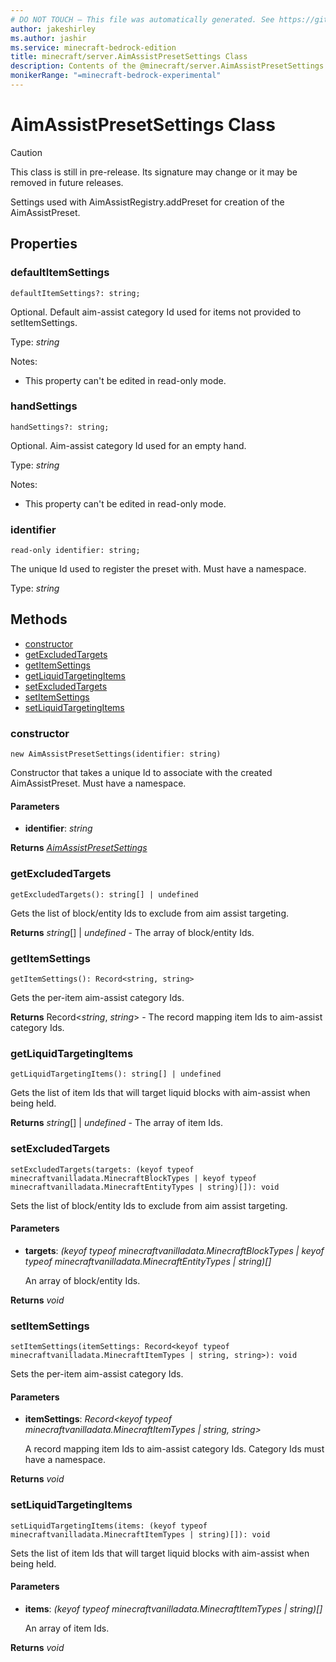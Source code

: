 ```yaml
---
# DO NOT TOUCH — This file was automatically generated. See https://github.com/mojang/minecraftapidocsgenerator to modify descriptions, examples, etc.
author: jakeshirley
ms.author: jashir
ms.service: minecraft-bedrock-edition
title: minecraft/server.AimAssistPresetSettings Class
description: Contents of the @minecraft/server.AimAssistPresetSettings class.
monikerRange: "=minecraft-bedrock-experimental"
---
```

# AimAssistPresetSettings Class

> [!CAUTION]
> This class is still in pre-release.  Its signature may change or it may be removed in future releases.

Settings used with AimAssistRegistry.addPreset for creation of the AimAssistPreset.

## Properties

### **defaultItemSettings**
`defaultItemSettings?: string;`

Optional. Default aim-assist category Id used for items not provided to setItemSettings.

Type: *string*

Notes:
  - This property can't be edited in read-only mode.

### **handSettings**
`handSettings?: string;`

Optional. Aim-assist category Id used for an empty hand.

Type: *string*

Notes:
  - This property can't be edited in read-only mode.

### **identifier**
`read-only identifier: string;`

The unique Id used to register the preset with. Must have a namespace.

Type: *string*

## Methods
- [constructor](#constructor)
- [getExcludedTargets](#getexcludedtargets)
- [getItemSettings](#getitemsettings)
- [getLiquidTargetingItems](#getliquidtargetingitems)
- [setExcludedTargets](#setexcludedtargets)
- [setItemSettings](#setitemsettings)
- [setLiquidTargetingItems](#setliquidtargetingitems)

### **constructor**
`
new AimAssistPresetSettings(identifier: string)
`

Constructor that takes a unique Id to associate with the created AimAssistPreset. Must have a namespace.

#### **Parameters**
- **identifier**: *string*

**Returns** [*AimAssistPresetSettings*](AimAssistPresetSettings.md)

### **getExcludedTargets**
`
getExcludedTargets(): string[] | undefined
`

Gets the list of block/entity Ids to exclude from aim assist targeting.

**Returns** *string*[] | *undefined* - The array of block/entity Ids.

### **getItemSettings**
`
getItemSettings(): Record<string, string>
`

Gets the per-item aim-assist category Ids.

**Returns** Record<*string*, *string*> - The record mapping item Ids to aim-assist category Ids.

### **getLiquidTargetingItems**
`
getLiquidTargetingItems(): string[] | undefined
`

Gets the list of item Ids that will target liquid blocks with aim-assist when being held.

**Returns** *string*[] | *undefined* - The array of item Ids.

### **setExcludedTargets**
`
setExcludedTargets(targets: (keyof typeof minecraftvanilladata.MinecraftBlockTypes | keyof typeof minecraftvanilladata.MinecraftEntityTypes | string)[]): void
`

Sets the list of block/entity Ids to exclude from aim assist targeting.

#### **Parameters**
- **targets**: *(keyof typeof minecraftvanilladata.MinecraftBlockTypes | keyof typeof minecraftvanilladata.MinecraftEntityTypes | string)[]*
  
  An array of block/entity Ids.

**Returns** *void*

### **setItemSettings**
`
setItemSettings(itemSettings: Record<keyof typeof minecraftvanilladata.MinecraftItemTypes | string, string>): void
`

Sets the per-item aim-assist category Ids.

#### **Parameters**
- **itemSettings**: *Record<keyof typeof minecraftvanilladata.MinecraftItemTypes | string, string>*
  
  A record mapping item Ids to aim-assist category Ids. Category Ids must have a namespace.

**Returns** *void*

### **setLiquidTargetingItems**
`
setLiquidTargetingItems(items: (keyof typeof minecraftvanilladata.MinecraftItemTypes | string)[]): void
`

Sets the list of item Ids that will target liquid blocks with aim-assist when being held.

#### **Parameters**
- **items**: *(keyof typeof minecraftvanilladata.MinecraftItemTypes | string)[]*
  
  An array of item Ids.

**Returns** *void*
